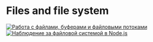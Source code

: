 # Files and file system

[![Работа с файлами, буферами и файловыми потоками](https://img.youtube.com/vi/eQGBS15vUac/0.jpg)](https://www.youtube.com/watch?v=eQGBS15vUac)
[![Наблюдение за файловой системой в Node.js](https://img.youtube.com/vi/29QINR9rruQ/0.jpg)](https://www.youtube.com/watch?v=29QINR9rruQ)
